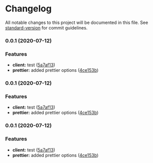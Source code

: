 # Changelog

All notable changes to this project will be documented in this file. See [standard-version](https://github.com/conventional-changelog/standard-version) for commit guidelines.

### 0.0.1 (2020-07-12)


### Features

* **client:** test ([5a7af13](https://github.com/pstarostka/food-helper/commit/5a7af1329644d1ad5373107f29abf15ba92f142d))
* **prettier:** added prettier options ([4ce153b](https://github.com/pstarostka/food-helper/commit/4ce153b3b296e71db63c14eab2e099789a9517fe))

### 0.0.1 (2020-07-12)


### Features

* **client:** test ([5a7af13](https://github.com/pstarostka/food-helper/commit/5a7af1329644d1ad5373107f29abf15ba92f142d))
* **prettier:** added prettier options ([4ce153b](https://github.com/pstarostka/food-helper/commit/4ce153b3b296e71db63c14eab2e099789a9517fe))

### 0.0.1 (2020-07-12)


### Features

* **client:** test ([5a7af13](https://github.com/pstarostka/food-helper/commit/5a7af1329644d1ad5373107f29abf15ba92f142d))
* **prettier:** added prettier options ([4ce153b](https://github.com/pstarostka/food-helper/commit/4ce153b3b296e71db63c14eab2e099789a9517fe))
